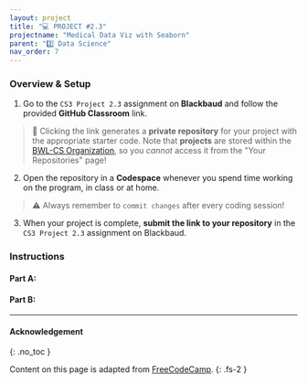 ```yaml
---
layout: project
title: "💻 PROJECT #2.3"
projectname: "Medical Data Viz with Seaborn"
parent: "2️⃣ Data Science"
nav_order: 7
---
```


### Overview & Setup


<div class="setup" markdown="block">

1. Go to the `CS3 Project 2.3` assignment on **Blackbaud** and follow the provided **GitHub Classroom** link.
  > 📁 Clicking the link generates a **private repository** for your project with the appropriate starter code. Note that **projects** are stored within the [BWL-CS Organization](https://github.com/BWL-CS), so you _cannot_ access it from the "Your Repositories" page!
2. Open the repository in a **Codespace** whenever you spend time working on the program, in class or at home. 
  > ⚠️ Always remember to `commit changes` after every coding session!
3. When your project is complete, **submit the link to your repository** in the `CS3 Project 2.3` assignment on Blackbaud.

</div>

### Instructions


#### Part A: 


<div class="task" markdown="block">

</div>

#### Part B: 

<div class="task" markdown="block">
  
</div>


---

#### Acknowledgement
{: .no_toc }

Content on this page is adapted from [FreeCodeCamp](freecodecamp.org).
{: .fs-2 }
